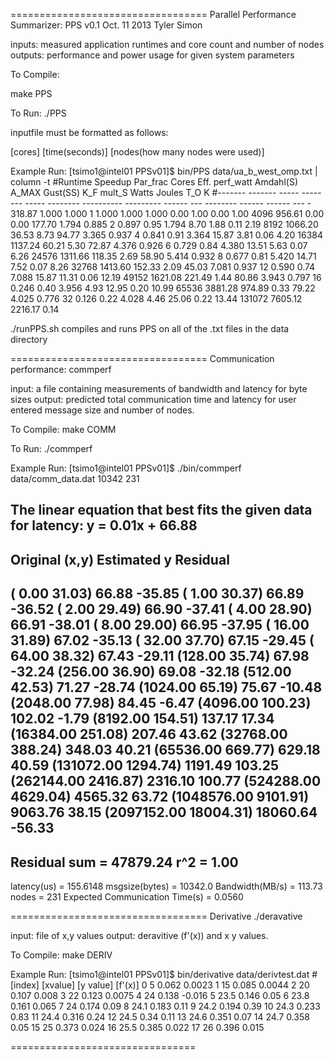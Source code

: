 ==================================
Parallel Performance Summarizer: PPS
v0.1 Oct. 11 2013 Tyler Simon

inputs: measured application runtimes and core count and number of nodes
outputs: performance and power usage for given system parameters

To Compile:

make PPS 

To Run:
./PPS <inputfile> 

inputfile must be formatted as follows:

[cores] [time(seconds)] [nodes(how many nodes were used)]


Example Run:
[tsimo1@intel01 PPSv01]$ bin/PPS data/ua_b_west_omp.txt | column -t
#Runtime  Speedup  Par_frac  Cores     Eff.   perf_watt  Amdahl(S)   A_MAX      Gust(SS)  K_F   mult_S    Watts   Joules   T_O      K
#-------  -------  -----     --------  -----  --------   ----------  ---------  ------    ---   --------  ------  ------   ---      -
318.87    1.000    1.000     1         1.000  1.000      1.000       0.00       1.00      0.00  1.00      4096    956.61   0.00     0.00
177.70    1.794    0.885     2         0.897  0.95       1.794       8.70       1.88      0.11  2.19      8192    1066.20  36.53    8.73
94.77     3.365    0.937     4         0.841  0.91       3.364       15.87      3.81      0.06  4.20      16384   1137.24  60.21    5.30
72.87     4.376    0.926     6         0.729  0.84       4.380       13.51      5.63      0.07  6.26      24576   1311.66  118.35   2.69
58.90     5.414    0.932     8         0.677  0.81       5.420       14.71      7.52      0.07  8.26      32768   1413.60  152.33   2.09
45.03     7.081    0.937     12        0.590  0.74       7.088       15.87      11.31     0.06  12.19     49152   1621.08  221.49   1.44
80.86     3.943    0.797     16        0.246  0.40       3.956       4.93       12.95     0.20  10.99     65536   3881.28  974.89   0.33
79.22     4.025    0.776     32        0.126  0.22       4.028       4.46       25.06     0.22  13.44     131072  7605.12  2216.17  0.14


./runPPS.sh
compiles and runs PPS on all of the .txt files in the data directory

==================================
Communication performance: commperf

input: a file containing measurements of bandwidth and latency for byte sizes
output: predicted total communication time and latency for user entered message size and number of nodes.

To Compile: 
make COMM

To Run:
./commperf <message size> <number of nodes>

Example Run:
[tsimo1@intel01 PPSv01]$ ./bin/commperf data/comm_data.dat 10342 231

The linear equation that best fits the given data for latency:
       y =   0.01x +  66.88
--------------------------------------------------
   Original (x,y)     Estimated y     Residual
--------------------------------------------------
   (  0.00  31.03)       66.88       -35.85
   (  1.00  30.37)       66.89       -36.52
   (  2.00  29.49)       66.90       -37.41
   (  4.00  28.90)       66.91       -38.01
   (  8.00  29.00)       66.95       -37.95
   ( 16.00  31.89)       67.02       -35.13
   ( 32.00  37.70)       67.15       -29.45
   ( 64.00  38.32)       67.43       -29.11
   (128.00  35.74)       67.98       -32.24
   (256.00  36.90)       69.08       -32.18
   (512.00  42.53)       71.27       -28.74
   (1024.00  65.19)       75.67       -10.48
   (2048.00  77.98)       84.45        -6.47
   (4096.00 100.23)      102.02        -1.79
   (8192.00 154.51)      137.17        17.34
   (16384.00 251.08)      207.46        43.62
   (32768.00 388.24)      348.03        40.21
   (65536.00 669.77)      629.18        40.59
   (131072.00 1294.74)      1191.49       103.25
   (262144.00 2416.87)      2316.10       100.77
   (524288.00 4629.04)      4565.32        63.72
   (1048576.00 9101.91)      9063.76        38.15
   (2097152.00 18004.31)      18060.64       -56.33
--------------------------------------------------
Residual sum = 47879.24
 r^2 =   1.00
--------------------------------------------------
latency(us) = 155.6148
msgsize(bytes) = 10342.0
Bandwidth(MB/s) = 113.73
nodes = 231
Expected Communication Time(s) = 0.0560


==================================
Derivative
./deravative <file>

input: file of x,y values
output: deravitive (f'(x)) and x y values.

To Compile:
make DERIV

Example Run: 
[tsimo1@intel01 PPSv01]$ bin/derivative data/derivtest.dat 
#[index] [xvalue] [y value] [f'(x)]
0 5 0.062 0.0023
1 15 0.085 0.0044
2 20 0.107 0.008
3 22 0.123 0.0075
4 24 0.138 -0.016
5 23.5 0.146 0.05
6 23.8 0.161 0.065
7 24 0.174 0.09
8 24.1 0.183 0.11
9 24.2 0.194 0.39
10 24.3 0.233 0.83
11 24.4 0.316 0.24
12 24.5 0.34 0.11
13 24.6 0.351 0.07
14 24.7 0.358 0.05
15 25 0.373 0.024
16 25.5 0.385 0.022
17 26 0.396 0.015

================================

